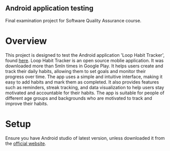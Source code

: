 ## Android application testing
Final examination project for Software Quality Assurance course.

# Overview
This project is designed to test the Android application 'Loop Habit Tracker', found [here](https://github.com/iSoron/uhabits). Loop Habit Tracker is an open source moblie application. It was downloaded more than 5mln times in Google Play. It helps users create and track their daily habits, allowing them to set goals and monitor their progress over time. The app uses a simple and intuitive interface, making it easy to add habits and mark them as completed. It also provides features such as reminders, streak tracking, and data visualization to help users stay motivated and accountable for their habits.
The app is suitable for people of different age groups and backgrounds who are motivated to track and improve their habits.

# Setup 
Ensure you have Android studio of latest version, unless downloaded it from the [official website](https://developer.android.com/about/versions/13).


